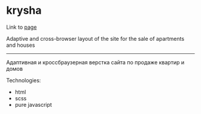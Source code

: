 # krysha

Link to [page](https://k47ame.github.io/krysha/)

Adaptive and cross-browser layout of the site for the sale of apartments and houses

---

Адаптивная и кроссбраузерная верстка сайта по продаже квартир и домов

Technologies:
- html
- scss
- pure javascript
